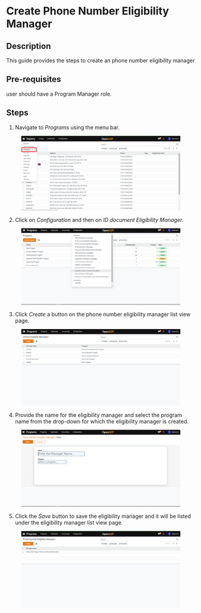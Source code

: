# Create Phone Number Eligibility Manager

## Description

This guide provides the steps to create an phone number eligibility manager

## Pre-requisites

user should have a Program Manager role.

## Steps

1. Navigate to _Programs_ using the menu bar.

<figure><img src="../../../.gitbook/assets/programs.png" alt=""><figcaption></figcaption></figure>

2. Click on _Configuration_ and then on _ID document Eligibility Manager._&#x20;

<figure><img src="../../../.gitbook/assets/configuration.png" alt=""><figcaption></figcaption></figure>

3. Click _Create_ a button on the phone number eligibility manager list view page.

<figure><img src="../../../.gitbook/assets/default-eligibility-manager-listview-page.png" alt=""><figcaption></figcaption></figure>

4. Provide the name for the eligibility manager and select the program name from the drop-down for which the eligibility manager is created.

<figure><img src="../../../.gitbook/assets/phone-number-eligibility-manager-creation-page.png" alt=""><figcaption></figcaption></figure>

5. Click the _Save_ button to save the eligibility manager and it will be listed under the eligibility manager list view page.&#x20;

<figure><img src="../../../.gitbook/assets/phone-number-elibility-listview-page.png" alt=""><figcaption></figcaption></figure>
